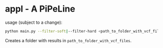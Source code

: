 # appl - A PiPeLine

usage (subject to a change):
```bash
python main.py --filter-soft|--filter-hard <path_to_folder_with_vcf_files>
```

Creates a folder with results in `path_to_folder_with_vcf_files`.

